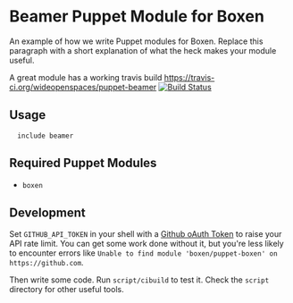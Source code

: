 
# Beamer Puppet Module for Boxen

An example of how we write Puppet modules for Boxen. Replace this
paragraph with a short explanation of what the heck makes your module
useful.

A great module has a working travis build
https://travis-ci.org/wideopenspaces/puppet-beamer
[![Build Status](https://travis-ci.org/wideopenspaces/puppet-beamer.png?branch=master)](https://travis-ci.org/boxen/puppet-template)

## Usage

```puppet
  include beamer
```

## Required Puppet Modules

* `boxen`

## Development

Set `GITHUB_API_TOKEN` in your shell with a [Github oAuth Token](https://help.github.com/articles/creating-an-oauth-token-for-command-line-use) to raise your API rate limit. You can get some work done without it, but you're less likely to encounter errors like `Unable to find module 'boxen/puppet-boxen' on https://github.com`.

Then write some code. Run `script/cibuild` to test it. Check the `script`
directory for other useful tools.
